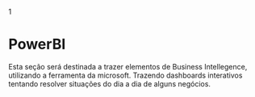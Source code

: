 1[](https://github.com/CaioVArruda/Python/blob/main/PowerBI-Blog-1024x683-2.jpg)

# PowerBI

Esta seção será destinada a trazer elementos de Business Intellegence, utilizando a ferramenta da microsoft.
Trazendo dashboards interativos tentando resolver situações do dia a dia de alguns negócios.
